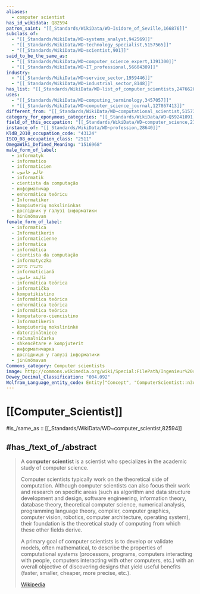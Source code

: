```yaml
---
aliases:
  - computer scientist
has_id_wikidata: Q82594
patron_saint: "[[_Standards/WikiData/WD~Isidore_of_Seville,166876]]"
subclass_of:
  - "[[_Standards/WikiData/WD~systems_analyst,942569]]"
  - "[[_Standards/WikiData/WD~technology_specialist,5157565]]"
  - "[[_Standards/WikiData/WD~scientist,901]]"
said_to_be_the_same_as:
  - "[[_Standards/WikiData/WD~computer_science_expert,1391300]]"
  - "[[_Standards/WikiData/WD~IT_professional,56604309]]"
industry:
  - "[[_Standards/WikiData/WD~service_sector,1959446]]"
  - "[[_Standards/WikiData/WD~industrial_sector,8148]]"
has_list: "[[_Standards/WikiData/WD~list_of_computer_scientists,2476620]]"
uses:
  - "[[_Standards/WikiData/WD~computing_terminology,3457057]]"
  - "[[_Standards/WikiData/WD~computer_science_journal,127867413]]"
different_from: "[[_Standards/WikiData/WD~computational_scientist,5157338]]"
category_for_eponymous_categories: "[[_Standards/WikiData/WD~Q59241091,59241091]]"
field_of_this_occupation: "[[_Standards/WikiData/WD~computer_science,21198]]"
instance_of: "[[_Standards/WikiData/WD~profession,28640]]"
KldB_2010_occupation_code: "43124"
ISCO_08_occupation_class: "2511"
OmegaWiki_Defined_Meaning: "1516968"
male_form_of_label:
  - informatyk
  - informatico
  - informaticien
  - عالم حاسوب
  - informatik
  - cientista da computação
  - информатичар
  - enhormáticu teóricu
  - Informatiker
  - kompiuterių mokslininkas
  - дослідник у галузі інформатики
  - hinünömavan
female_form_of_label:
  - informatica
  - Informatikerin
  - informaticienne
  - informatica
  - informàtica
  - cientista da computação
  - informatyczka
  - מדענית מחשב
  - informaticiană
  - عَالِمَة حاسوب
  - informática teórica
  - informatička
  - komputikistino
  - informática teórica
  - enhormática teórica
  - informática teórica
  - komputatoro-ciencistino
  - Informatikerin
  - kompiuterių mokslininkė
  - datorzinātniece
  - računalničarka
  - shkencëtare e kompjuterit
  - информатичарка
  - дослідниця у галузі інформатики
  - jinünömavan
Commons_category: Computer scientists
image: http://commons.wikimedia.org/wiki/Special:FilePath/Ingenieur%20reseaux.jpg
Dewey_Decimal_Classification: "004.092"
Wolfram_Language_entity_code: Entity["Concept", "ComputerScientist::n3qj3"]
---
```


# [[Computer_Scientist]] 

#is_/same_as :: [[_Standards/WikiData/WD~computer_scientist,82594]] 

## #has_/text_of_/abstract 

> A **computer scientist** is a scientist who specializes in the academic study of computer science. 
>
> Computer scientists typically work on the theoretical side of computation. 
> Although computer scientists can also focus their work and research on specific areas 
> (such as algorithm and data structure development and design, software engineering, 
> information theory, database theory, theoretical computer science, numerical analysis, 
> programming language theory, compiler, computer graphics, computer vision, robotics, 
> computer architecture, operating system), 
> their foundation is the theoretical study of computing from which these other fields derive.
>
> A primary goal of computer scientists is to develop or validate models, often mathematical, 
> to describe the properties of computational systems (processors, programs, 
> computers interacting with people, computers interacting with other computers, etc.) 
> with an overall objective of discovering designs that yield useful benefits 
> (faster, smaller, cheaper, more precise, etc.).
>
> [Wikipedia](https://en.wikipedia.org/wiki/Computer%20scientist) 



